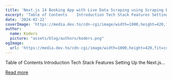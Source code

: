 ```yaml
---
title: 'Next.js 14 Booking App with Live Data Scraping using Scraping Browser'
excerpt: 'Table of Contents    Introduction Tech Stack Features Setting Up the Next.js...'
date: '2024-02-22'
coverImage: 'https://media.dev.to/cdn-cgi/image/width=1000,height=420,fit=cover,gravity=auto,format=auto/https%3A%2F%2Fdev-to-uploads.s3.amazonaws.com%2Fuploads%2Farticles%2Fix5d81168i870a9jvwr6.png'
author:
  name: Koders
  picture: "assets/blog/authors/koders.png"
ogImage:
  url: 'https://media.dev.to/cdn-cgi/image/width=1000,height=420,fit=cover,gravity=auto,format=auto/https%3A%2F%2Fdev-to-uploads.s3.amazonaws.com%2Fuploads%2Farticles%2Fix5d81168i870a9jvwr6.png'
---
```


Table of Contents    Introduction Tech Stack Features Setting Up the Next.js...

[Read more](https://dev.to/kishansheth/nextjs-14-booking-app-with-live-data-scraping-using-scraping-browser-610)
